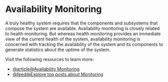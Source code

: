 # Availability Monitoring

A truly healthy system requires that the components and subsystems that compose the system are available. Availability monitoring is closely related to health monitoring. But whereas health monitoring provides an immediate view of the current health of the system, availability monitoring is concerned with tracking the availability of the system and its components to generate statistics about the uptime of the system.

Visit the following resources to learn more:

- [@article@Availability Monitoring](https://learn.microsoft.com/en-us/azure/architecture/best-practices/monitoring#availability-monitoring)
- [@feed@Explore top posts about Monitoring](https://app.daily.dev/tags/monitoring?ref=roadmapsh)